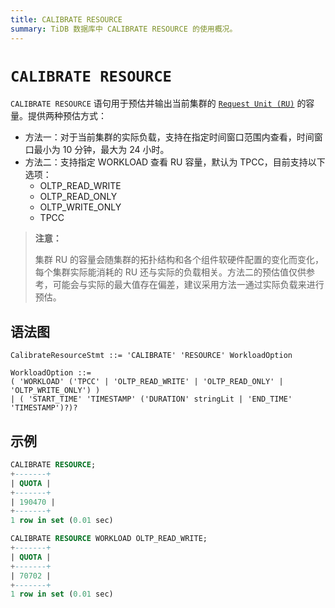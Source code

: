```yaml
---
title: CALIBRATE RESOURCE
summary: TiDB 数据库中 CALIBRATE RESOURCE 的使用概况。
---
```


# `CALIBRATE RESOURCE`

`CALIBRATE RESOURCE` 语句用于预估并输出当前集群的 [`Request Unit (RU)`](/tidb-resource-control.md#什么是-request-unit-ru) 的容量。提供两种预估方式：

- 方法一：对于当前集群的实际负载，支持在指定时间窗口范围内查看，时间窗口最小为 10 分钟，最大为 24 小时。
- 方法二：支持指定 WORKLOAD 查看 RU 容量，默认为 TPCC，目前支持以下选项：
    - OLTP_READ_WRITE
    - OLTP_READ_ONLY
    - OLTP_WRITE_ONLY
    - TPCC

> **注意：**
>
> 集群 RU 的容量会随集群的拓扑结构和各个组件软硬件配置的变化而变化，每个集群实际能消耗的 RU 还与实际的负载相关。方法二的预估值仅供参考，可能会与实际的最大值存在偏差，建议采用方法一通过实际负载来进行预估。

## 语法图

```ebnf+diagram
CalibrateResourceStmt ::= 'CALIBRATE' 'RESOURCE' WorkloadOption

WorkloadOption ::=
( 'WORKLOAD' ('TPCC' | 'OLTP_READ_WRITE' | 'OLTP_READ_ONLY' | 'OLTP_WRITE_ONLY') )
| ( 'START_TIME' 'TIMESTAMP' ('DURATION' stringLit | 'END_TIME' 'TIMESTAMP')?)?

```

## 示例

```sql
CALIBRATE RESOURCE;
+-------+
| QUOTA |
+-------+
| 190470 |
+-------+
1 row in set (0.01 sec)

```

```sql
CALIBRATE RESOURCE WORKLOAD OLTP_READ_WRITE;
+-------+
| QUOTA |
+-------+
| 70702 |
+-------+
1 row in set (0.01 sec)
```